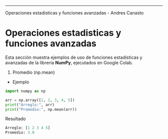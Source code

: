 ----------------------------------------------------
Operaciones estadisticas y funciones avanzadas - Andres Canasto

# Operaciones estadisticas y funciones avanzadas

Esta sección muestra ejemplos de uso de funciones estadísticas y avanzadas de la librería **NumPy**, ejecutados en Google Colab.

1. Promedio (np.mean)

- Ejemplo

```python
import numpy as np

arr = np.array([1, 2, 3, 4, 5])
print("Arreglo:", arr)
print("Promedio:", np.mean(arr))

```
Resultado

```python
Arreglo: [1 2 3 4 5]
Promedio: 3.0
```